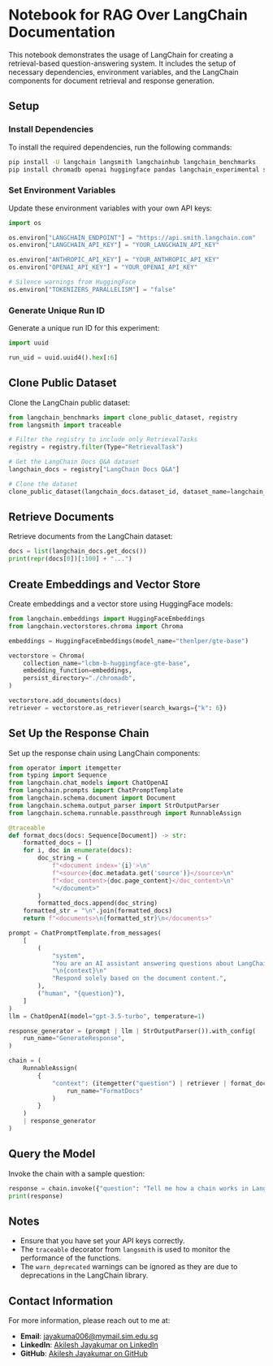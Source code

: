 # Notebook for RAG Over LangChain Documentation

This notebook demonstrates the usage of LangChain for creating a retrieval-based question-answering system. It includes the setup of necessary dependencies, environment variables, and the LangChain components for document retrieval and response generation.

## Setup

### Install Dependencies

To install the required dependencies, run the following commands:

```bash
pip install -U langchain langsmith langchainhub langchain_benchmarks
pip install chromadb openai huggingface pandas langchain_experimental sentence_transformers pyarrow anthropic tiktoken
```

### Set Environment Variables

Update these environment variables with your own API keys:

```python
import os

os.environ["LANGCHAIN_ENDPOINT"] = "https://api.smith.langchain.com"
os.environ["LANGCHAIN_API_KEY"] = "YOUR_LANGCHAIN_API_KEY"

os.environ["ANTHROPIC_API_KEY"] = "YOUR_ANTHROPIC_API_KEY"
os.environ["OPENAI_API_KEY"] = "YOUR_OPENAI_API_KEY"

# Silence warnings from HuggingFace
os.environ["TOKENIZERS_PARALLELISM"] = "false"
```

### Generate Unique Run ID

Generate a unique run ID for this experiment:

```python
import uuid

run_uid = uuid.uuid4().hex[:6]
```

## Clone Public Dataset

Clone the LangChain public dataset:

```python
from langchain_benchmarks import clone_public_dataset, registry
from langsmith import traceable

# Filter the registry to include only RetrievalTasks
registry = registry.filter(Type="RetrievalTask")

# Get the LangChain Docs Q&A dataset
langchain_docs = registry["LangChain Docs Q&A"]

# Clone the dataset
clone_public_dataset(langchain_docs.dataset_id, dataset_name=langchain_docs.name)
```

## Retrieve Documents

Retrieve documents from the LangChain dataset:

```python
docs = list(langchain_docs.get_docs())
print(repr(docs[0])[:100] + "...")
```

## Create Embeddings and Vector Store

Create embeddings and a vector store using HuggingFace models:

```python
from langchain.embeddings import HuggingFaceEmbeddings
from langchain.vectorstores.chroma import Chroma

embeddings = HuggingFaceEmbeddings(model_name="thenlper/gte-base")

vectorstore = Chroma(
    collection_name="lcbm-b-huggingface-gte-base",
    embedding_function=embeddings,
    persist_directory="./chromadb",
)

vectorstore.add_documents(docs)
retriever = vectorstore.as_retriever(search_kwargs={"k": 6})
```

## Set Up the Response Chain

Set up the response chain using LangChain components:

```python
from operator import itemgetter
from typing import Sequence
from langchain.chat_models import ChatOpenAI
from langchain.prompts import ChatPromptTemplate
from langchain.schema.document import Document
from langchain.schema.output_parser import StrOutputParser
from langchain.schema.runnable.passthrough import RunnableAssign

@traceable
def format_docs(docs: Sequence[Document]) -> str:
    formatted_docs = []
    for i, doc in enumerate(docs):
        doc_string = (
            f"<document index='{i}'>\n"
            f"<source>{doc.metadata.get('source')}</source>\n"
            f"<doc_content>{doc.page_content}</doc_content>\n"
            "</document>"
        )
        formatted_docs.append(doc_string)
    formatted_str = "\n".join(formatted_docs)
    return f"<documents>\n{formatted_str}\n</documents>"

prompt = ChatPromptTemplate.from_messages(
    [
        (
            "system",
            "You are an AI assistant answering questions about LangChain."
            "\n{context}\n"
            "Respond solely based on the document content.",
        ),
        ("human", "{question}"),
    ]
)
llm = ChatOpenAI(model="gpt-3.5-turbo", temperature=1)

response_generator = (prompt | llm | StrOutputParser()).with_config(
    run_name="GenerateResponse",
)

chain = (
    RunnableAssign(
        {
            "context": (itemgetter("question") | retriever | format_docs).with_config(
                run_name="FormatDocs"
            )
        }
    )
    | response_generator
)
```

## Query the Model

Invoke the chain with a sample question:

```python
response = chain.invoke({"question": "Tell me how a chain works in LangChain. In 3 sentences."})
print(response)
```

## Notes

- Ensure that you have set your API keys correctly.
- The `traceable` decorator from `langsmith` is used to monitor the performance of the functions.
- The `warn_deprecated` warnings can be ignored as they are due to deprecations in the LangChain library.


## Contact Information

For more information, please reach out to me at:

- **Email**: jayakuma006@mymail.sim.edu.sg
- **LinkedIn**: [Akilesh Jayakumar on LinkedIn](https://www.linkedin.com/in/akileshjayakumar/)
- **GitHub**: [Akilesh Jayakumar on GitHub](https://github.com/akileshjayakumar)
